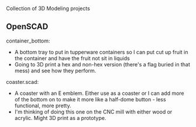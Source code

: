 Collection of 3D Modeling projects

OpenSCAD
---
container_bottom:
* A bottom tray to put in tupperware containers so I can put cut up fruit in the container and have the fruit not sit in liquids
* Going to 3D print a hex and non-hex version (there's a flag buried in that mess) and see how they perform.

coaster.scad:
* A coaster with an E emblem. Either use as a coaster or I can add more of the bottom on to make it more like a half-dome button - less functional, more pretty.
* I'm thinking of doing this one on the CNC mill with either wood or acrylic. Might 3D print as a prototype.
